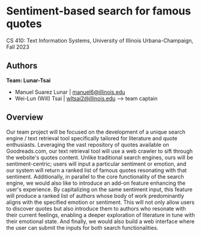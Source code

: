 # Sentiment-based search for famous quotes

CS 410: Text Information Systems, University of Illinois Urbana-Champaign, Fall 2023 

## Authors

**Team: Lunar-Tsai**
- Manuel Suarez Lunar | [manuel6@illinois.edu](manuel6@illinois.edu)
- Wei-Lun (Will) Tsai | [wltsai2@illinois.edu](wltsai2@illinois.edu) --> team captain

## Overview

Our team project will be focused on the development of a unique search engine / text retrieval tool specifically tailored for literature and quote enthusiasts. Leveraging the vast repository of quotes available on Goodreads.com, our text retrieval tool will use a web crawler to sift through the website's quotes content. Unlike traditional search engines, ours will be sentiment-centric; users will input a particular sentiment or emotion, and our system will return a ranked list of famous quotes resonating with that sentiment. Additionally, in parallel to the core functionality of the search engine, we would also like to introduce an add-on feature enhancing the user's experience. By capitalizing on the same sentiment input, this feature will produce a ranked list of authors whose body of work predominantly aligns with the specified emotion or sentiment. This will not only allow users to discover quotes but also introduce them to authors who resonate with their current feelings, enabling a deeper exploration of literature in tune with their emotional state. And finally, we would also build a web interface where the user can submit the inputs for both search functionalities.
